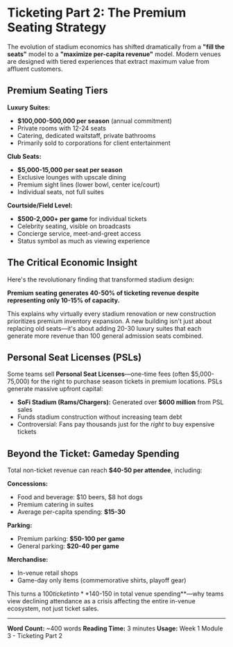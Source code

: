 # Ticketing Part 2: The Premium Seating Strategy

The evolution of stadium economics has shifted dramatically from a **"fill the seats"** model to a **"maximize per-capita revenue"** model. Modern venues are designed with tiered experiences that extract maximum value from affluent customers.

## Premium Seating Tiers

**Luxury Suites:**
- **$100,000-500,000 per season** (annual commitment)
- Private rooms with 12-24 seats
- Catering, dedicated waitstaff, private bathrooms
- Primarily sold to corporations for client entertainment

**Club Seats:**
- **$5,000-15,000 per seat per season**
- Exclusive lounges with upscale dining
- Premium sight lines (lower bowl, center ice/court)
- Individual seats, not full suites

**Courtside/Field Level:**
- **$500-2,000+ per game** for individual tickets
- Celebrity seating, visible on broadcasts
- Concierge service, meet-and-greet access
- Status symbol as much as viewing experience

## The Critical Economic Insight

Here's the revolutionary finding that transformed stadium design:

**Premium seating generates 40-50% of ticketing revenue despite representing only 10-15% of capacity.**

This explains why virtually every stadium renovation or new construction prioritizes premium inventory expansion. A new building isn't just about replacing old seats—it's about adding 20-30 luxury suites that each generate more revenue than 100 general admission seats combined.

## Personal Seat Licenses (PSLs)

Some teams sell **Personal Seat Licenses**—one-time fees (often $5,000-75,000) for the right to purchase season tickets in premium locations. PSLs generate massive upfront capital:

- **SoFi Stadium (Rams/Chargers):** Generated over **$600 million** from PSL sales
- Funds stadium construction without increasing team debt
- Controversial: Fans pay thousands just for the *right* to buy expensive tickets

## Beyond the Ticket: Gameday Spending

Total non-ticket revenue can reach **$40-50 per attendee**, including:

**Concessions:**
- Food and beverage: $10 beers, $8 hot dogs
- Premium catering in suites
- Average per-capita spending: **$15-30**

**Parking:**
- Premium parking: **$50-100 per game**
- General parking: **$20-40 per game**

**Merchandise:**
- In-venue retail shops
- Game-day only items (commemorative shirts, playoff gear)

This turns a $100 ticket into **$140-150 in total venue spending**—why teams view declining attendance as a crisis affecting the entire in-venue ecosystem, not just ticket sales.

---

**Word Count:** ~400 words
**Reading Time:** 3 minutes
**Usage:** Week 1 Module 3 - Ticketing Part 2
